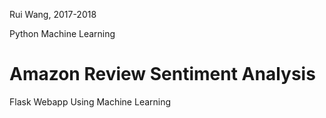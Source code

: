 
Rui Wang, 2017-2018

Python Machine Learning

# Amazon Review Sentiment Analysis

Flask Webapp Using Machine Learning
